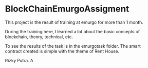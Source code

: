 # BlockChainEmurgoAssigment
This project is the result of training at emurgo for more than 1 month.

During the training here, I learned a lot about the basic concepts of blockchain, theory, technical, etc.

To see the results of the task is in the emurgotask folder. 
The smart contract created is simple with the theme of Rent House.

Rizky Putra. A
